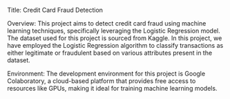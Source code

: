 Title: Credit Card Fraud Detection 


Overview: This project aims to detect credit card fraud using machine learning techniques, specifically leveraging the Logistic Regression model. The dataset used for this project is sourced from Kaggle.
In this project, we have employed the Logistic Regression algorithm to classify transactions as either legitimate or fraudulent based on various attributes present in the dataset.

Environment: The development environment for this project is Google Colaboratory, a cloud-based platform that provides free access to resources like GPUs, making it ideal for training machine learning models.
